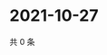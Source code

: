 # 2021-10-27

共 0 条

<!-- BEGIN -->
<!-- 最后更新时间 Wed Oct 27 2021 02:17:35 GMT+0800 (China Standard Time) -->

<!-- END -->
